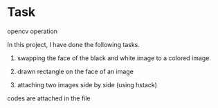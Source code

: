 # Task
opencv operation 


In this project, I have done the following tasks.

1) swapping the face of the black and white image to a colored image.

2) drawn rectangle on the face of an image

3) attaching two images side by side (using hstack)


codes are attached in the file
